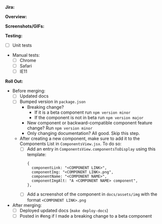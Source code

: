 **Jira:**

**Overview:**

**Screenshots/GIFs:**

**Testing:**

- [ ] Unit tests
- Manual tests:
  - [ ] Chrome
  - [ ] Safari
  - [ ] IE11

**Roll Out:**

- Before merging:
  - [ ] Updated docs
  - [ ] Bumped version in `package.json`
    - Breaking change?
      - If it is a beta component run `npm version minor`
      - If the component is not in beta run `npm version major`
    - New component or backward-compatible component feature change? Run `npm version minor`
    - Only changing documentation? All good. Skip this step.
  - After creating a new component, make sure to add it to the Components List in `ComponentsView.jsx`. To do so:
    - [ ] Add an entry in `ComponentsView.componentsToDisplay` using this template:
      ```
      {
        componentLink: "<COMPONENT LINK>",
        componentImg: "<COMPONENT LINK>.png",
        componentName: "<COMPONENT NAME>",
        componentImgAlt: "A <COMPONENT NAME> component",
      },
      ```
    - [ ] Add a screenshot of the component in `docs/assets/img` with the format `<COMPONENT LINK>.png`
- After merging:
  - [ ] Deployed updated docs (`make deploy-docs`)
  - [ ] Posted in #eng if I made a breaking change to a beta component
